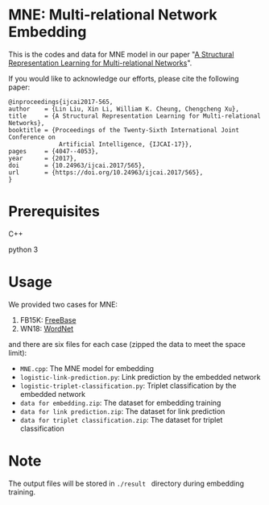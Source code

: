 # MNE: Multi-relational Network Embedding
This is the codes and data for MNE model in our paper "[A Structural Representation Learning for Multi-relational Networks][1]".

If you would like to acknowledge our efforts, please cite the following paper:

    @inproceedings{ijcai2017-565,
    author    = {Lin Liu, Xin Li, William K. Cheung, Chengcheng Xu},
    title     = {A Structural Representation Learning for Multi-relational Networks},
    booktitle = {Proceedings of the Twenty-Sixth International Joint Conference on
                  Artificial Intelligence, {IJCAI-17}},
    pages     = {4047--4053},
    year      = {2017},
    doi       = {10.24963/ijcai.2017/565},
    url       = {https://doi.org/10.24963/ijcai.2017/565},
    }

# Prerequisites
C++

python 3

# Usage
We provided two cases for MNE:
1. FB15K: [FreeBase][2]
2. WN18: [WordNet][3]

and there are six files for each case (zipped the data to meet the space limit):
- `MNE.cpp`: The MNE model for embedding
- `logistic-link-prediction.py`: Link prediction by the embedded network
- `logistic-triplet-classification.py`: Triplet classification by the embedded network
- `data for embedding.zip`: The dataset for embedding training
- `data for link prediction.zip`: The dataset for link prediction
- `data for triplet classification.zip`: The dataset for triplet classification

# Note
The output files will be stored in `./result ` directory during embedding training.


[1]: https://www.ijcai.org/proceedings/2017/565
[2]: http://dl.acm.org/citation.cfm?id=1376746
[3]: http://dl.acm.org/citation.cfm?id=219748

